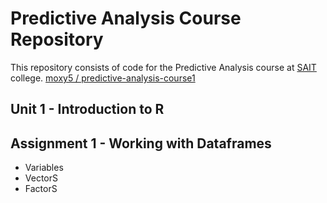 # Predictive Analysis Course Repository
This repository consists of code for the Predictive Analysis course at [SAIT](https://www.sait.ca/) college.
[moxy5 / predictive-analysis-course1](https://github.com/moxy5/predictive-analysis-course1/edit/main/README.md)


## Unit 1 - Introduction to R
## Assignment 1 - Working with Dataframes
- Variables
- VectorS
- FactorS
